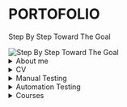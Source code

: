# PORTOFOLIO
Step By Step Toward The Goal



<picture>
 <img alt="Step By Step Toward The Goal"  src="https://i.postimg.cc/dVdnF4s2/Screenshot-1.png">
</picture>


<details>
<summary>About me</summary>
 
 
 
 
<picture>
<img alt="Step By Step Toward The Goal"  src="https://i.postimg.cc/PrrBtXz4/Screenshot-4.png">
</picture>

 

I am a positive-thinking person who possesses two sides of power. On one hand, I am organised, structured and attentive to detail due to my background as electronic enginner and manual tester. And on the other, due to my personality, I love to communicate with people and solve problems.I believe that so far I have formed a knowledge base, a way of thinking, which will help me to progress in my career in the future.
I am a punctual person with good communication skills, as a result I integrate extremely easily in a group. I like to learn different new things, to apply them and I can say that I am one of the people oriented towards evolution, progress, everything acquired through the accumulation of knowledge and skills.
I like to respond to the challenge of new situations and I am convinced that I will be able to successfully meet the requirements of the job, because I am a dynamic, creative person, with a strategic and  communicative thinking.
If you consider that I am a candidate who meets the requirements for the position offered, I expect you to contact me by e-mail or telephone number to determine the details of our future collaboration.
</details>




<details>
<summary>CV</summary>
</details>



<details>
<summary>Manual Testing</summary>
 
 # CONTENT
 
 [CHECK IT OUT](https://github.com/PopaGeorgianVictor/PORTOFOLIO#check-it-out)
    
 [Test Planning](https://github.com/PopaGeorgianVictor/PORTOFOLIO#test-planning)
   * [Analize the product](https://github.com/PopaGeorgianVictor/PORTOFOLIO#analize-the-product)
   * [Develop Test Strategy](https://github.com/PopaGeorgianVictor/PORTOFOLIO#develop-test-strategy)
        - [Evaluate Situation](https://github.com/PopaGeorgianVictor/PORTOFOLIO#1-evaluate-situation)
        - [Identify Testing Type](https://github.com/PopaGeorgianVictor/PORTOFOLIO#2--identify-testing-type)
        - [Document Risk & Issues](https://github.com/PopaGeorgianVictor/PORTOFOLIO#3-document-risk--issues)
        - [Create Test Logistics](https://github.com/PopaGeorgianVictor/PORTOFOLIO#4-create-test-logistics)
   * [Define Test Objective](https://github.com/PopaGeorgianVictor/PORTOFOLIO#define-test-objective) 
   * [Define Test Criteria](https://github.com/PopaGeorgianVictor/PORTOFOLIO#define-test-criteria)
        - [Entry Criteria - definition on done](https://github.com/PopaGeorgianVictor/PORTOFOLIO#entry-criteria---definition-on-done)
        - [Exit Criteria - definition on ready](https://github.com/PopaGeorgianVictor/PORTOFOLIO#exit-criteria---definition-on-ready)
 
 [Test Analysis & Design](https://github.com/PopaGeorgianVictor/PORTOFOLIO#test-analysis--design)  
 
 [Test Implementations](https://github.com/PopaGeorgianVictor/PORTOFOLIO#test-implementations) 
 
 [Test Executation](https://github.com/PopaGeorgianVictor/PORTOFOLIO#test-executation) 
 
 [Bug Life Cycle](https://github.com/PopaGeorgianVictor/PORTOFOLIO#bug-life-cycle) 
 
 
 # CHECK IT OUT
 
[CHECK IT OUT](https://docs.google.com/spreadsheets/d/1HIpymEp777sx4xhyFXULMb06Nswx47x6xFSXpTJRZws/edit#gid=960777853)

  * ### can create test planning 
  * ### can create bug report
  * ### can perform manual functional and usability testing of web applications
  * ### can create test cases and execute them in a test management tool
  * ### can create bug reports for the defects found and link them with the appropriate requirement
  * ### can analyze efficiently functional documentation and point out the right questions to ensure that defects are found early
  * ### can apply test design techniques such as boundary value analisys, equivalence paritioning to derive test cases
  * ### gained hands-on experience by web testing applications 
  * ### familiar with Agile Methodology
 
 
 ## Test Planning
 
 
 <picture>
 <img alt="Step By Step Toward The Goal"  src="https://i.postimg.cc/qR27LLFQ/Screenshot-2.png">
</picture>
 
 
 ### Analize the product
       
 * Who will use the website ?
 * What is it used for ?
 * How will it work ?
 * What are software/ hardware the product uses ?
 
  <picture>
 <img alt="Step By Step Toward The Goal"  src="https://i.postimg.cc/Bvz0KKQp/Screenshot-3.png">
</picture>
 
 
 ###  Develop Test Strategy
 
 <picture>
 <img alt="Step By Step Toward The Goal"  src="https://i.postimg.cc/L63gBCpX/Screenshot-1.png">
</picture>
 
 
 #### 1. Evaluate Situation
  
 * the components of the system to be tested are defined as “in scope“ -  Functional Testing, Api Testing
 * the components of the system that will not be tested also need to be clearly defined as being “out of scope.” -  Database Testing, hardware & any other external interfaces
 
 #### 2.  Identify Testing Type
 
  <picture>
 <img alt="Step By Step Toward The Goal"  src="https://i.postimg.cc/NFq08YnV/Screenshot-2.png">
</picture>
 
 
 #### 3. Document Risk & Issues
 
 |Risk   | 	Mitigation  |
|-----:|---------------|
| Team member lack the required skills for website testing     |      Plan training course to skill up your members          |
|     The project schedule is too tight; it’s hard to complete this project on time |     Set test priority for each of the test activity        |
|    A lack of cooperation negatively affects your employees’ productivity   |      Encourage each team member in his task, and inspire them to greater efforts.       |
 |     Wrong budget estimate and cost overruns |          Establish the scope before beginning work, pay a lot of attention to project planning and constantly track and measure the progress    |

 #### 4. Create Test Logistics

 ##### 4.1 Who will test ?   
 
 * ability to understand customers point of view
 * strong desire for quality
 * attention to detail
 * good cooperation
 
 ##### 4.2 When will the test occur ?
 
 <picture>
 <img alt="Step By Step Toward The Goal"  src="https://i.postimg.cc/P5kW4p9X/Screenshot-3.png">
 </picture>
 
 
  ###  Define Test Objective
  
  * checking that whether website  functionality is working as expected without any error or bugs in real business environment
  * check that the external interface of the website such as UI is working as expected and & meet the customer need
  * verify the usability of the website
 
 ### Define Test Criteria
 
 ####  Entry Criteria - definition on done
 ####  Exit Criteria - definition on ready
 
  <picture>
 <img alt="Step By Step Toward The Goal"  src="https://i.postimg.cc/WzXTQDjJ/Screenshot-1.png">
 </picture>
 
 ## Test Analysis & Design
  
   * reviewing the test basis (such as requirements, software integrity level1(risk level), risk analysis reports, architecture, design, interface specifications)
   * evaluating testability of the test basis and test objects
   * identifying and prioritizing test conditions based on analysis of test items, the specification, behavior and structure of the software
   * designing and prioritizing high level test cases
   * identifying necessary test data to support the test conditions and test cases
   * designing the test environment setup and identifying any required infrastructure and tools
   * creating bi-directional traceability between test basis and test cases
 
  <picture>
 <img alt="Step By Step Toward The Goal"  src="https://i.postimg.cc/rpfGwTcX/Screenshot-2.png">
 </picture>
 
 ## Test Implementations
 
 * ensuring that the test environment is in place
 * ensuring every test case is well documented and reviewed
 * putting test environment in a state of readiness
 * checking against explicit and implicit entry criteria for the specified test level
 * describing test environment as well as test data in great detail
 * performing code acceptance check by running it on test environment
 
 
  ## Test Executation
 
  * PASS: test procedure is executed and the expected result is satisfied
  * FAIL: test procedure is executed and the expected result is not satisfied
  * INCONCLUSIVE: test procedure is executed and requires further analysis to have a clear result
  * BLOCK: test procedure cannot be executed due to the fact that at least one of the test case preconditions are not met
  * DEFERED: test procedure is not executed yet and deferred for a future test cycle/release for execution
  * IN PROGRESS: test procedure is currently being executed
  
 <picture>
 <img alt="Step By Step Toward The Goal"  src="https://i.postimg.cc/1XK5ntkR/Screenshot-1.png">
 </picture>
 
 
  ## Bug Life Cycle
 
 
 <picture>
 <img alt="Step By Step Toward The Goal"  src="https://i.postimg.cc/Wbqz2N3Z/Screenshot-2.png">
 </picture>
</details>

<details>
<summary>Automation Testing</summary>

 # CONTENT
 
 [CHECK IT OUT](https://github.com/PopaGeorgianVictor/HOMEWORK)
 
 [TEST SITE](https://popageorgianvictor.github.io/MyTestSite/)
 
 [PYTHON](https://github.com/PopaGeorgianVictor/PORTOFOLIO#python)
 
 [SELENIUM](https://github.com/PopaGeorgianVictor/PORTOFOLIO#selenium)
 
 [SELENIUM FRAMEWORK](https://github.com/PopaGeorgianVictor/SELENIUM-FRAMEWORK)
 

 
 ### PYTHON

 
 [Variables. Data Types](https://github.com/PopaGeorgianVictor/PORTOFOLIO#variables-data-types)
   * [Basic rules for naming variables](https://github.com/PopaGeorgianVictor/PORTOFOLIO#basic-rules-for-naming-variables)
   * [Type() Function](https://github.com/PopaGeorgianVictor/PORTOFOLIO#type-function)
   * [String Format and Input Function](https://github.com/PopaGeorgianVictor/PORTOFOLIO#string-format-and-input-function)
 
  [Operators](https://github.com/PopaGeorgianVictor/PORTOFOLIO#operators)
   * [Arithmetic operators](https://github.com/PopaGeorgianVictor/PORTOFOLIO#arithmetic-operators)
   * [Assignment operators](https://github.com/PopaGeorgianVictor/PORTOFOLIO#assignment-operators)
   * [Comparison operators](https://github.com/PopaGeorgianVictor/PORTOFOLIO#comparison-operators)
   * [Logical operators](https://github.com/PopaGeorgianVictor/PORTOFOLIO#logical-operators)
   * [Identity operators](https://github.com/PopaGeorgianVictor/PORTOFOLIO#identity-operators)
   * [Membership operators](https://github.com/PopaGeorgianVictor/PORTOFOLIO#membership-operators)
   * [Bitwise operators](https://github.com/PopaGeorgianVictor/PORTOFOLIO#bitwise-operators)
 
 [Conditionals](https://github.com/PopaGeorgianVictor/PORTOFOLIO#conditionals)
   * [Indentation](https://github.com/PopaGeorgianVictor/PORTOFOLIO#indentation)
   * [IF statement](https://github.com/PopaGeorgianVictor/PORTOFOLIO#we-can-only-use-if-statement-)
   * [IF and ELSE statements](https://github.com/PopaGeorgianVictor/PORTOFOLIO#we-can-use-if-and-else-statements-together-)
   * [IF ELIF and ELSE statements](https://github.com/PopaGeorgianVictor/PORTOFOLIO#we-can-use-one-or-more-elif-with-if-and-else-statements-)
   * [For Loop With If Statement](https://github.com/PopaGeorgianVictor/PORTOFOLIO#for-loop-with-if-statement)
   * [And / Or Operators with If Else](https://github.com/PopaGeorgianVictor/PORTOFOLIO#using-and--or-operators-with-python-if-else)
   * [Nested If Statements](https://github.com/PopaGeorgianVictor/PORTOFOLIO#nested-if-statements)
   * [Loops](https://github.com/PopaGeorgianVictor/PORTOFOLIO#loops)
 
 [Lists](https://github.com/PopaGeorgianVictor/PORTOFOLIO#lists)
   * [Basics](https://github.com/PopaGeorgianVictor/PORTOFOLIO#basics)
   * [Methods](https://github.com/PopaGeorgianVictor/PORTOFOLIO#methods)
   * [Creation](https://github.com/PopaGeorgianVictor/PORTOFOLIO#creation)
   * [Type Function](https://github.com/PopaGeorgianVictor/PORTOFOLIO#type-function-1)
   * [The list() Constructor](https://github.com/PopaGeorgianVictor/PORTOFOLIO#the-list-constructor)
   * [Length](https://github.com/PopaGeorgianVictor/PORTOFOLIO#length)
   * [Access List Items](https://github.com/PopaGeorgianVictor/PORTOFOLIO#access-list-items)
   * [Check if Item Exists](https://github.com/PopaGeorgianVictor/PORTOFOLIO#check-if-item-exists)
   * [Change Item Value](https://github.com/PopaGeorgianVictor/PORTOFOLIO#change-item-value)
   * [Change a Range of Item Values](https://github.com/PopaGeorgianVictor/PORTOFOLIO#change-a-range-of-item-values)
   * [Insert Items](https://github.com/PopaGeorgianVictor/PORTOFOLIO#insert-items)
   * [Add Item](https://github.com/PopaGeorgianVictor/PORTOFOLIO#add-item)
   * [Remove Item](https://github.com/PopaGeorgianVictor/PORTOFOLIO#remove-item)
   * [Remove Specified Index](https://github.com/PopaGeorgianVictor/PORTOFOLIO#remove-specified-index)
   * [Delete](https://github.com/PopaGeorgianVictor/PORTOFOLIO#delete)
   * [Clear](https://github.com/PopaGeorgianVictor/PORTOFOLIO#clear)
   * [Loop Through a List](https://github.com/PopaGeorgianVictor/PORTOFOLIO#loop-through-a-list)
   * [Loop Through the Index Numbers](https://github.com/PopaGeorgianVictor/PORTOFOLIO#loop-through-the-index-numbers)
   * [Using a While Loop](https://github.com/PopaGeorgianVictor/PORTOFOLIO#using-a-while-loop)
   * [Looping Using List Comprehension](https://github.com/PopaGeorgianVictor/PORTOFOLIO#looping-using-list-comprehension)
   * [List Comprehension](https://github.com/PopaGeorgianVictor/PORTOFOLIO#list-comprehension)
   * [Sorting](https://github.com/PopaGeorgianVictor/PORTOFOLIO#sorting)
   * [Copy](https://github.com/PopaGeorgianVictor/PORTOFOLIO#copy)
   * [Join](https://github.com/PopaGeorgianVictor/PORTOFOLIO#join)
 
 [Tuples](https://github.com/PopaGeorgianVictor/PORTOFOLIO#tuples)
   * [Basics](https://github.com/PopaGeorgianVictor/PORTOFOLIO#basics-1)
   * [Creation](https://github.com/PopaGeorgianVictor/PORTOFOLIO#creation-1)
   * [Length](https://github.com/PopaGeorgianVictor/PORTOFOLIO#length-1)
   * [Access Tuple Items](https://github.com/PopaGeorgianVictor/PORTOFOLIO#access-tuple-items)
   * [Update](https://github.com/PopaGeorgianVictor/PORTOFOLIO#update)
   * [Remove](https://github.com/PopaGeorgianVictor/PORTOFOLIO#remove)
   * [Unpack](https://github.com/PopaGeorgianVictor/PORTOFOLIO#unpack)
   * [Loop](https://github.com/PopaGeorgianVictor/PORTOFOLIO#loop)
   * [Join](https://github.com/PopaGeorgianVictor/PORTOFOLIO#join-1)
   * [Methods](https://github.com/PopaGeorgianVictor/PORTOFOLIO#methods-1)
 
 
 [Sets](https://github.com/PopaGeorgianVictor/PORTOFOLIO#sets)
   * [Basics](https://github.com/PopaGeorgianVictor/PORTOFOLIO#basics-2)
   * [Creation](https://github.com/PopaGeorgianVictor/PORTOFOLIO#creation-2)
   * [Length](https://github.com/PopaGeorgianVictor/PORTOFOLIO#length-2)
   * [Access Set Items](https://github.com/PopaGeorgianVictor/PORTOFOLIO#access-set-items)
   * [Add Items](https://github.com/PopaGeorgianVictor/PORTOFOLIO#add-items)
   * [Remove](https://github.com/PopaGeorgianVictor/PORTOFOLIO#remove-1)
   * [Loop](https://github.com/PopaGeorgianVictor/PORTOFOLIO#loop-1)
   * [Join](https://github.com/PopaGeorgianVictor/PORTOFOLIO#join-2)
   * [Methods](https://github.com/PopaGeorgianVictor/PORTOFOLIO#methods-2)
 
 
  [Dictionaries](https://github.com/PopaGeorgianVictor/PORTOFOLIO#dictionaries)
   * [Basics](https://github.com/PopaGeorgianVictor/PORTOFOLIO#basics-3)
   * [Creation](https://github.com/PopaGeorgianVictor/PORTOFOLIO#creation-3)
   * [Length](https://github.com/PopaGeorgianVictor/PORTOFOLIO#length-3)
   * [Access Items](https://github.com/PopaGeorgianVictor/PORTOFOLIO#accessing-items)
   * [Change](https://github.com/PopaGeorgianVictor/PORTOFOLIO#change)
   * [Add](https://github.com/PopaGeorgianVictor/PORTOFOLIO#add)
   * [Remove](https://github.com/PopaGeorgianVictor/PORTOFOLIO#remove-2)
   * [Loop](https://github.com/PopaGeorgianVictor/PORTOFOLIO#loop-2)
   * [Copy](https://github.com/PopaGeorgianVictor/PORTOFOLIO#copy-1)
   * [Nested](https://github.com/PopaGeorgianVictor/PORTOFOLIO#nested)
   * [Methods](https://github.com/PopaGeorgianVictor/PORTOFOLIO#methods-3)
 
  [Functions](https://github.com/PopaGeorgianVictor/PORTOFOLIO#functions)
   * [Basics](https://github.com/PopaGeorgianVictor/PORTOFOLIO#basics-4)
   * [Creating](https://github.com/PopaGeorgianVictor/PORTOFOLIO#creating)
   * [Calling](https://github.com/PopaGeorgianVictor/PORTOFOLIO#calling)
   * [Arguments/Parameters](https://github.com/PopaGeorgianVictor/PORTOFOLIO#argumentsparameters)
   * [Return](https://github.com/PopaGeorgianVictor/PORTOFOLIO#return)
   * [The pass Statement](https://github.com/PopaGeorgianVictor/PORTOFOLIO#the-pass-statement)
   
   
  
  [Classes/Objects](https://github.com/PopaGeorgianVictor/PORTOFOLIO#classesobjects)
   * [Basics](https://github.com/PopaGeorgianVictor/PORTOFOLIO#basics-5)
   * [Create a Class](https://github.com/PopaGeorgianVictor/PORTOFOLIO#create-a-class)
   * [Create Object](https://github.com/PopaGeorgianVictor/PORTOFOLIO#create-object)
   * [The init() Function](https://github.com/PopaGeorgianVictor/PORTOFOLIO#the-init-function)
   * [The str() Function](https://github.com/PopaGeorgianVictor/PORTOFOLIO#the-str-function)
   * [Object Methods](https://github.com/PopaGeorgianVictor/PORTOFOLIO#the-pass-statement)
   * [The self Parameter](https://github.com/PopaGeorgianVictor/PORTOFOLIO#the-self-parameter)
   * [Modify Object Properties](https://github.com/PopaGeorgianVictor/PORTOFOLIO#modify-object-properties)
 
  [The Four Pillars](https://github.com/PopaGeorgianVictor/PORTOFOLIO#the-four-pillars)
   * [Inheritance](https://github.com/PopaGeorgianVictor/PORTOFOLIO#inheritance)
   * [Polymorphism](https://github.com/PopaGeorgianVictor/PORTOFOLIO#polymorphism)
   * [Encapsulation](https://github.com/PopaGeorgianVictor/PORTOFOLIO#encapsulation)
   * [Abstraction](https://github.com/PopaGeorgianVictor/PORTOFOLIO#abstraction)
   
  ### SELENIUM
 
  [Navigating](https://github.com/PopaGeorgianVictor/PORTOFOLIO#navigating)
 
  [Locating Elements](https://github.com/PopaGeorgianVictor/PORTOFOLIO#locating-elements)
   * [ID](https://github.com/PopaGeorgianVictor/PORTOFOLIO#id)
   * [Name](https://github.com/PopaGeorgianVictor/PORTOFOLIO#name)
   * [LinkText & ParialLinkText](https://github.com/PopaGeorgianVictor/PORTOFOLIO#linktext--pariallinktext)
   * [Tag Name](https://github.com/PopaGeorgianVictor/PORTOFOLIO#tag-name)
   * [Class Name](https://github.com/PopaGeorgianVictor/PORTOFOLIO#class-name)
   * [CSS Selectors](https://github.com/PopaGeorgianVictor/PORTOFOLIO#css-selectors)
   * [XPath](https://github.com/PopaGeorgianVictor/PORTOFOLIO#xpath)
 
   [Interacting with Webpage](https://github.com/PopaGeorgianVictor/PORTOFOLIO#interacting-with-webpage)
   * [Performing click event](https://github.com/PopaGeorgianVictor/PORTOFOLIO#performing-click-event-)
   * [Sending inputs](https://github.com/PopaGeorgianVictor/PORTOFOLIO#sending-inputs-)
   * [Clearing inputs](https://github.com/PopaGeorgianVictor/PORTOFOLIO#clearing-inputs-)
   * [Navigating backward/forward in browser history](https://github.com/PopaGeorgianVictor/PORTOFOLIO#navigating-backwardforward-in-browser-history-)
   * [Refresh/reload a web page](https://github.com/PopaGeorgianVictor/PORTOFOLIO#refreshreload-a-web-page-)
   * [Closing browser](https://github.com/PopaGeorgianVictor/PORTOFOLIO#closing-browser-)
   * [Maximize web window](https://github.com/PopaGeorgianVictor/PORTOFOLIO#maximize-web-window-)
 
 
  
 # CHECK IT OUT
 
[CHECK IT OUT](https://github.com/PopaGeorgianVictor/HOMEWORK)
 
 * ### knowledge about Python Programming
 * ### able to write simple functions and algorithms
 * ### able to comprehend easy codes
 * ### knowledge about OOP
 * ### knowledge about Selenium WebDriver
 * ### knowledge about API Testing
 * ### knowledge about BDD
 * ### develop framework for automated testing
 * ### working with PyCharm IDE
 
 # PYTHON
 
   <picture>
 <img alt="Step By Step Toward The Goal"  src="https://i.postimg.cc/s2z3dhx6/Screenshot-1.png">
 </picture>
 
 
 # Variables. Data Types 
 
 <picture>
 <img alt="Step By Step Toward The Goal"  src="https://i.postimg.cc/yNydXyPt/Screenshot-7.png">
 </picture>
 
 * python variables are the containers that we store data values in them
 * when we assing this value, the variable is automatically created
 * we can assign a number, a string, a list, a tuple, a set, a dictionary  to python variables
 * we can change the value of a variable multiple times in our code
 * while we assign a value to the variables, if it is the same value, we can do this in one line
 * variables can be overwritten
 * data types are properties of variables, functions or methods that instruct the system about the stored value (for variables) or the returned result (for functions and    methods)
 
 
 <picture>
 <img alt="Step By Step Toward The Goal"  src="https://i.postimg.cc/cLdPZyfW/Screenshot-1.png">
 </picture>
 
 
 <picture>
 <img alt="Step By Step Toward The Goal"  src="https://i.postimg.cc/cLfPG1vX/Screenshot-1.png">
 </picture>
 
 
 <picture>
 <img alt="Step By Step Toward The Goal"  src="https://i.postimg.cc/Rh3c5FZF/Screenshot-3.png">
 </picture>
 
 
 <picture>
 <img alt="Step By Step Toward The Goal"  src="https://i.postimg.cc/zXwX0NJY/Screenshot-1.png">
 </picture>
 
## Basic rules for naming variables:

* it must start with a lowercase letter
* it must not have spaces - if the variable name consists of several words, then the variable name can follow the camelCase or snake_case format
* it must not start with numbers
* it must not start with special characters
 
  
 <picture>
 <img alt="Step By Step Toward The Goal"  src="https://i.postimg.cc/pXMD1KFh/Screenshot-2.png">
 </picture>

 
 ## Type() Function
 
  <picture>
 <img alt="Step By Step Toward The Goal"  src="https://i.postimg.cc/fRN7rm1q/Screenshot-1.png">
 </picture>
 
 
 ## String Format and Input Function
 
   <picture>
 <img alt="Step By Step Toward The Goal"  src="https://i.postimg.cc/1tZRw0XP/Screenshot-1.png">
 </picture>


# Operators
 
 ## There are different python operators. We can divide them into seven categories like below:
 
  
 * ### Arithmetic operators
 * ### Assignment operators
 * ### Comparison operators
 * ### Logical operators
 * ### Identity operators
 * ### Membership operators
 * ### Bitwise operators
 
 ##  Arithmetic operators
 <picture>
 <img alt="Step By Step Toward The Goal"  src="https://i.postimg.cc/4NHJ40yS/Screenshot-1.png">
 </picture>
 
 ## Assignment operators
 
 <picture>
 <img alt="Step By Step Toward The Goal"  src="https://i.postimg.cc/pX81VNbr/Screenshot-1.png">
 </picture>
 
 ## Comparison operators
 
 <picture>
 <img alt="Step By Step Toward The Goal"  src="https://i.postimg.cc/Jtw63xJR/Screenshot-1.png">
 </picture>
 
 ## Logical operators
 
 ### To combine conditional statements, we use python logical operators. There are three logical operators in python. These are:
 
 * and operator returns True, if both statements are true
 * or operator returns True, if one of the statements is true
 * not operator reverse the result, returns False if the result is true
 
 <picture>
 <img alt="Step By Step Toward The Goal"  src="https://i.postimg.cc/437mh1J8/317014639-5554931907888785-2170159366802940526-n.jpg">
 </picture>
 
   
 <picture>
 <img alt="Step By Step Toward The Goal"  src="https://i.postimg.cc/Dzn77dSJ/Screenshot-1.png">
 </picture>
 
 
 ## Identity operators
 
 ### Python Identity Operators are the operators that are used to compare the objects. This is not only a comparison about their value, but also their location in the memory. These operators check that if they are the same object or not. Below, you can find these Python Identity Operators
 
 * is operator checks that if both objects are the same object. If yes, it returns True
 * is not operator checks that if both objects are different objects. If yes, it returns True
 
 <picture>
 <img alt="Step By Step Toward The Goal"  src="https://i.postimg.cc/C1HNW8R4/Screenshot-1.png">
 </picture>
 
 
 ## Membership operators
 
 ### Python Membership Operators are used to check the members of a sequence. To do this, it uses two operators:
 
 * in operator returns True, if it finds the value as a member in the sequence
 * not in operator return True, if it do not find the value as a members in the sequence
 
  <picture>
 <img alt="Step By Step Toward The Goal"  src="https://i.postimg.cc/htgRQkmy/Screenshot-1.png">
 </picture>
 
 
 ## Bitwise operators
 
 ### Lastly, we will talk about Bitwise operators of python. These operators are used to compare binary numbers in python programming
 
 * & AND   - Sets each bit to 1 if both bits are 1
 * | OR    - Sets each bit to 1 if one of two bits is 1
 * ^ XOR   -  Sets each bit to 1 if only one of two bits is 1 
 * ~ NOT   -  Inverts all the bits
 * '<<' Zero fill left shift  - Shift left by pushing zeros in from the right and let the leftmost bits fall off
 * '>>' Signed right shift  - Shift right by pushing copies of the leftmost bit in from the left, and let the rightmost bits fall off
 
 
 # Conditionals
 
 * in Python one of the most used statements is Python If Else or Python Else If statements
 * with these statements we check special conditions and according to this condition, we do something
 * the usage of this statements can be differently like below
 
 ## Indentation
 
 ### Python relies on indentation (whitespace at the beginning of a line) to define scope in the code. Other programming languages often use curly-brackets for this purpose
 
 <picture>
 <img alt="Step By Step Toward The Goal"  src="https://i.postimg.cc/rpvMPYG0/Screenshot-1.png">
 </picture>
 
 ## We can only use if statement :
 
 <picture>
 <img alt="Step By Step Toward The Goal"  src="https://i.postimg.cc/GtLbY9Hp/Screenshot-2.png">
 </picture>
 
 <picture>
 <img alt="Step By Step Toward The Goal"  src="https://i.postimg.cc/N0pRh2m6/Screenshot-2.png">
 </picture>
 
 ### We can use if and else statements together :
 
 <picture>
 <img alt="Step By Step Toward The Goal"  src="https://i.postimg.cc/BnDRS4n7/Screenshot-1.png">
 </picture>
 
  <picture>
 <img alt="Step By Step Toward The Goal"  src="https://i.postimg.cc/J4Z7HwTv/Screenshot-1.png">
 </picture>

 
  <picture>
 <img alt="Step By Step Toward The Goal"  src="https://i.postimg.cc/zGdf8C2G/Screenshot-2.png">
 </picture>
 
  <picture>
 <img alt="Step By Step Toward The Goal"  src="https://i.postimg.cc/SxnBYcNs/Screenshot-1.png">
 </picture>
 
 
 ## We can use one or more elif with if and else statements :
 
 <picture>
 <img alt="Step By Step Toward The Goal"  src="https://i.postimg.cc/029Zb4qn/Screenshot-1.png">
 </picture>
 
 <picture>
 <img alt="Step By Step Toward The Goal"  src="https://i.postimg.cc/d0WpQKfz/Screenshot-3.png">
 </picture>
 
 <picture>
 <img alt="Step By Step Toward The Goal"  src="https://i.postimg.cc/NFvt6cx5/Screenshot-1.png">
 </picture>
 
  <picture>
 <img alt="Step By Step Toward The Goal"  src="https://i.postimg.cc/zvYLV4bk/Screenshot-1.png">
 </picture>
 
 <picture>
 <img alt="Step By Step Toward The Goal"  src="https://i.postimg.cc/T1QRfsr1/Screenshot-2.png">
 </picture>
 
 ## For Loop With If Statement 
 
 <picture>
 <img alt="Step By Step Toward The Goal"  src="https://i.postimg.cc/Gm09hWDg/Screenshot-4.png">
 </picture>
 
 
  <picture>
 <img alt="Step By Step Toward The Goal"  src="https://i.postimg.cc/9FQsw0dr/Screenshot-1.png">
 </picture>
 
   <picture>
 <img alt="Step By Step Toward The Goal"  src="https://i.postimg.cc/c4ZtRKTM/Screenshot-2.png">
 </picture>
 
 ## Using And / Or Operators with Python If Else 
 
 * sometimes we need to check one more condition in the if statements(there are two operators that we us efor this purposes, one of them is “and”, the other one is “or”)
 * with “and” operator, we check the given conditions and if both the conditions are provided, then the body of the if statement runs
 * with “or” operator, we check the given conditions and if one of them is provided, then the body of the if statament runs
 
 <picture>
 <img alt="Step By Step Toward The Goal"  src="https://i.postimg.cc/vHg9HRPC/Screenshot-3.png">
 </picture>


  <picture>
 <img alt="Step By Step Toward The Goal"  src="https://i.postimg.cc/ZRh2J9Gn/Screenshot-1.png">
 </picture>
 
 
 
 ## Nested If Statements
 
 * nested If Statements are the if statemetns used in another if statements
 * we can use multiple if statements inside another if statements
 
 
  <picture>
 <img alt="Step By Step Toward The Goal"  src="https://i.postimg.cc/zBscxyj8/Screenshot-1.png">
 </picture>
 
   <picture>
 <img alt="Step By Step Toward The Goal"  src="https://i.postimg.cc/FRNf3pt4/Screenshot-2.png">
 </picture>
 
   <picture>
 <img alt="Step By Step Toward The Goal"  src="https://i.postimg.cc/YqKSW8Qy/Screenshot-3.png">
 </picture>
 
 ## Loops
 
 ### Python has two primitive loop commands:
     
 * while loops
 * for loops
 
### With the while loop we can execute a set of statements as long as a condition is true
 
   <picture>
 <img alt="Step By Step Toward The Goal"  src="https://i.postimg.cc/13XLprx8/Screenshot-2.png">
 </picture>
 
### Note: remember to increment i, or else the loop will continue forever
 
 
 ### With the break statement we can stop the loop even if the while condition is true

   <picture>
 <img alt="Step By Step Toward The Goal"  src="https://i.postimg.cc/wBcZzfLb/Screenshot-3.png">
 </picture>
 
 ### With the continue statement we can stop the current iteration, and continue with the next
 
   <picture>
 <img alt="Step By Step Toward The Goal"  src="https://i.postimg.cc/8PvV3bKx/Screenshot-4.png">
 </picture>
 
 
 ### With the else statement we can run a block of code once when the condition no longer is true
 
   <picture>
 <img alt="Step By Step Toward The Goal"  src="https://i.postimg.cc/wT1hd1LC/Screenshot-5.png">
 </picture>
 
 # Lists
 
 
 ## Basics
 
 * list is created with a Square Brackets []
 * the items belong to this list is added into these square brackets with commas (,)
 * list items are ordered(items have a defined order, and that order will not change) 
 * list items are changeable(we can change, add, and remove items in a list after it has been created)
 * allow duplicate values(since lists are indexed, lists can have items with the same value)
 * list items are indexed, the first item has index [0], the second item has index [1] etc.
 
 ## Methods
 
  <picture>
 <img alt="Step By Step Toward The Goal"  src="https://i.postimg.cc/MZy3Y6xV/Screenshot-3.png">
 </picture>
 
 ## Creation
 
 <picture>
 <img alt="Step By Step Toward The Goal"  src="https://i.postimg.cc/g2Hzq93B/Screenshot-7.png">
 </picture>
 
  <picture>
 <img alt="Step By Step Toward The Goal"  src="https://i.postimg.cc/4xWS6wFT/Screenshot-8.png">
 </picture>
 
 ## Type Function
 
  <picture>
 <img alt="Step By Step Toward The Goal"  src="https://i.postimg.cc/HWrGzrqy/Screenshot-1.png">
 </picture>
 
 ## The list() Constructor
 
   <picture>
 <img alt="Step By Step Toward The Goal"  src="https://i.postimg.cc/dtqJBs9P/Screenshot-2.png">
 </picture>
 
 
 ## Length 
 
 <picture>
 <img alt="Step By Step Toward The Goal"  src="https://i.postimg.cc/bYSbBMjp/Screenshot-1.png">
 </picture>
 
 ## Access List Items
 
  <picture>
 <img alt="Step By Step Toward The Goal"  src="https://i.postimg.cc/132XWBMg/Screenshot-3.png">
 </picture>
 
   <picture>
 <img alt="Step By Step Toward The Goal"  src="https://i.postimg.cc/DfrCnYXT/Screenshot-4.png">
 </picture>
 
  <picture>
 <img alt="Step By Step Toward The Goal"  src="https://i.postimg.cc/xCMS0yK4/Screenshot-1.png">
 </picture>
 
   <picture>
 <img alt="Step By Step Toward The Goal"  src="https://i.postimg.cc/rm1FhLYs/Screenshot-2.png">
 </picture>
 
 
   <picture>
 <img alt="Step By Step Toward The Goal"  src="https://i.postimg.cc/LXDh9pk7/Screenshot-3.png">
 </picture>
 
 
   <picture>
 <img alt="Step By Step Toward The Goal"  src="https://i.postimg.cc/LXDh9pk7/Screenshot-3.png">
 </picture>
 
 ## Check if Item Exists
 
   <picture>
 <img alt="Step By Step Toward The Goal"  src="https://i.postimg.cc/d0v4p25B/Screenshot-1.png">
 </picture>
 
 ## Change Item Value
 
   <picture>
 <img alt="Step By Step Toward The Goal"  src="https://i.postimg.cc/7YSxN4d2/Screenshot-2.png">
 </picture>
 
 ## Change a Range of Item Values
 
  <picture>
 <img alt="Step By Step Toward The Goal"  src="https://i.postimg.cc/7YSxN4d2/Screenshot-2.png">
 </picture>
 
  <picture>
 <img alt="Step By Step Toward The Goal"  src="https://i.postimg.cc/GhnBRX1v/Screenshot-1.png">
 </picture>
 
  <picture>
 <img alt="Step By Step Toward The Goal"  src="https://i.postimg.cc/QMf5x1qh/Screenshot-2.png">
 </picture>
 
 ## Insert Items
 
  <picture>
 <img alt="Step By Step Toward The Goal"  src="https://i.postimg.cc/fTxNdhgg/Screenshot-3.png">
 </picture>
 
 
 
  ## Add Item
 
  <picture>
 <img alt="Step By Step Toward The Goal"  src="https://i.postimg.cc/Qx4FNJD0/Screenshot-1.png">
 </picture>
 
 ## Remove Item
 
  <picture>
 <img alt="Step By Step Toward The Goal"  src="https://i.postimg.cc/J4fWQs5R/Screenshot-2.png">
 </picture>
 
 ## Remove Specified Index
 
  <picture>
 <img alt="Step By Step Toward The Goal"  src="https://i.postimg.cc/nLdjtm47/Screenshot-4.png">
 </picture>
 
 ## Delete 
 
  <picture>
 <img alt="Step By Step Toward The Goal"  src="https://i.postimg.cc/26cKv046/Screenshot-5.png">
 </picture>
 
 ## Clear 
 
  <picture>
 <img alt="Step By Step Toward The Goal"  src="https://i.postimg.cc/j5bmRGcp/Screenshot-1.png">
 </picture>
 
 ## Loop Through a List
 
  <picture>
 <img alt="Step By Step Toward The Goal"  src="https://i.postimg.cc/3x2Z3Wqw/Screenshot-2.png">
 </picture>
 
 ## Loop Through the Index Numbers
 
  <picture>
 <img alt="Step By Step Toward The Goal"  src="https://i.postimg.cc/tCx3zYpz/Screenshot-3.png">
 </picture>
 
 ## Using a While Loop
 
  <picture>
 <img alt="Step By Step Toward The Goal"  src="https://i.postimg.cc/prGPh21h/Screenshot-4.png">
 </picture>
 
 ## Looping Using List Comprehension
 
  <picture>
 <img alt="Step By Step Toward The Goal"  src="https://i.postimg.cc/8zg0d8Qj/Screenshot-5.png">
 </picture>
 
 ## List Comprehension
 
 
  <picture>
 <img alt="Step By Step Toward The Goal"  src="https://i.postimg.cc/nLb9ckm8/Screenshot-6.png">
 </picture>

  <picture>
 <img alt="Step By Step Toward The Goal"  src="https://i.postimg.cc/NGDX7Syp/Screenshot-7.png">
 </picture>
 
  <picture>
 <img alt="Step By Step Toward The Goal"  src="https://i.postimg.cc/mrWhGyzP/Screenshot-1.png">
 </picture>
 
  <picture>
 <img alt="Step By Step Toward The Goal"  src="https://i.postimg.cc/SNpyRxQP/Screenshot-2.png">
 </picture>
 
  <picture>
 <img alt="Step By Step Toward The Goal"  src="https://i.postimg.cc/137hGmPs/Screenshot-3.png">
 </picture>
 
  <picture>
 <img alt="Step By Step Toward The Goal"  src="https://i.postimg.cc/tC9L8Z49/Screenshot-4.png">
 </picture>
 
  <picture>
 <img alt="Step By Step Toward The Goal"  src="https://i.postimg.cc/7PnR1HMd/Screenshot-5.png">
 </picture>
 
  <picture>
 <img alt="Step By Step Toward The Goal"  src="https://i.postimg.cc/SxM7rVbR/Screenshot-6.png">
 </picture>
 
 ## Sorting
 
   <picture>
 <img alt="Step By Step Toward The Goal"  src="https://i.postimg.cc/5ywNB8QQ/Screenshot-3.png">
 </picture>
 
   <picture>
 <img alt="Step By Step Toward The Goal"  src="https://i.postimg.cc/wB6J7TPk/Screenshot-4.png">
 </picture>
 
 
   <picture>
 <img alt="Step By Step Toward The Goal"  src="https://i.postimg.cc/PrWQxcJT/Screenshot-5.png">
 </picture>
 
 
   <picture>
 <img alt="Step By Step Toward The Goal"  src="https://i.postimg.cc/DzgNX0zf/Screenshot-6.png">
 </picture>
 
 ## Copy 
 
 ### We cannot copy a list simply by typing list2 = list1, because: list2 will only be a reference to list1, and changes made in list1 will automatically also be made in list2
 
   <picture>
 <img alt="Step By Step Toward The Goal"  src="https://i.postimg.cc/pryhGV4x/Screenshot-1.png">
 </picture>
 
  <picture>
 <img alt="Step By Step Toward The Goal"  src="https://i.postimg.cc/C5j16Z73/Screenshot-2.png">
 </picture>
 
 ## Join
 
### There are several ways to join, or concatenate, two or more lists in Python
 
   <picture>
 <img alt="Step By Step Toward The Goal"  src="https://i.postimg.cc/8Pck60g8/Screenshot-1.png">
 </picture>
 
   <picture>
 <img alt="Step By Step Toward The Goal"  src="https://i.postimg.cc/65tnxwZr/Screenshot-3.png">
 </picture>
 
   <picture>
 <img alt="Step By Step Toward The Goal"  src="https://i.postimg.cc/bJwWB4Tp/Screenshot-1.png">
 </picture>
 
   <picture>     
 <img alt="Step By Step Toward The Goal"  src="https://i.postimg.cc/F15PN6jf/Screenshot-2.png">
 </picture>

 
 
 
 # Tuples
 
 ## Basics
 
 * can be created with round brackets
 * are used to store multiple items in a single variable
 * items are ordered(means that the items have a defined order, and that order will not change)
 * are unchangeable(meaning that we cannot change, add or remove items after the tuple has been created)
 * items are indexed, the first item has index [0], the second item has index [1] etc.
 * allow duplicates values
 
##  Creation
 
   <picture>
 <img alt="Step By Step Toward The Goal"  src="https://i.postimg.cc/TPvcmdr4/Screenshot-7.png">
 </picture>
 
  <picture>
 <img alt="Step By Step Toward The Goal"  src="https://i.postimg.cc/CLzGZBfN/Screenshot-1.png">
 </picture>
 
   <picture>
 <img alt="Step By Step Toward The Goal"  src="https://i.postimg.cc/ZRWfJ7Z8/Screenshot-2.png">
 </picture>
 
   <picture>
 <img alt="Step By Step Toward The Goal"  src="https://i.postimg.cc/PqFJtdnN/Screenshot-4.png">
 </picture>
 
 ## Length
 
   <picture>
 <img alt="Step By Step Toward The Goal"  src="https://i.postimg.cc/6q1TQwvM/Screenshot-1.png">
 </picture>
 
 ## Access Tuple Items
 
 ### We can access tuple items by referring to the index number, inside square brackets
 
 <picture>
 <img alt="Step By Step Toward The Goal"  src="https://i.postimg.cc/Xv8sDDFV/Screenshot-2.png">
 </picture>
 
  <picture>
 <img alt="Step By Step Toward The Goal"  src="https://i.postimg.cc/63812f2t/Screenshot-3.png">
 </picture>
 
  <picture>
 <img alt="Step By Step Toward The Goal"  src="https://i.postimg.cc/rFsC8w42/Screenshot-4.png">
 </picture>
 
  <picture>
 <img alt="Step By Step Toward The Goal"  src="https://i.postimg.cc/kXN6Pr1P/Screenshot-5.png">
 </picture>
 
  <picture>
 <img alt="Step By Step Toward The Goal"  src="https://i.postimg.cc/TwQ74NzV/Screenshot-6.png">
 </picture>
 
  <picture>
 <img alt="Step By Step Toward The Goal"  src="https://i.postimg.cc/NFDY56Ps/Screenshot-1.png">
 </picture>
 
  <picture>
 <img alt="Step By Step Toward The Goal"  src="https://i.postimg.cc/QxFnBgzf/Screenshot-2.png">
 </picture>
 
 ## Update
 
 * once a tuple is created, you cannot change its values. Tuples are unchangeable, or immutable as it also is called
 * but there is a workaround. You can convert the tuple into a list, change the list, and convert the list back into a tuple
 
  <picture>
 <img alt="Step By Step Toward The Goal"  src="https://i.postimg.cc/4dkRNLwk/Screenshot-1.png">
 </picture>
 
 ### Since tuples are immutable, they do not have a build-in append() method, but there are other ways to add items to a tuple
   - convert into a list: Just like the workaround for changing a tuple, you can convert it into a list, add your item(s), and convert it back into a tuple
   - add tuple to a tuple. We are allowed to add tuples to tuples, so if you want to add one item, (or many), create a new tuple with the item(s), and add it to the existing tuple
 
   <picture>
 <img alt="Step By Step Toward The Goal"  src="https://i.postimg.cc/htvX9vn4/Screenshot-2.png">
 </picture>
 
   <picture>
 <img alt="Step By Step Toward The Goal"  src="https://i.postimg.cc/4dg4FND9/Screenshot-3.png">
 </picture>
 
 ### When creating a tuple with only one item, remember to include a comma after the item, otherwise it will not be identified as a tuple
 
 ## Remove
 
 ### Tuples are unchangeable, so you cannot remove items from it, but you can use the same workaround as we used for changing and adding tuple items
 
   <picture>
 <img alt="Step By Step Toward The Goal"  src="https://i.postimg.cc/nhFPT8Sh/Screenshot-4.png">
 </picture>
 
 ## Unpack
 
 * when we create a tuple, we normally assign values to it. This is called "packing" a tuple
 * but, in Python, we are also allowed to extract the values back into variables. This is called "unpacking"
 
   <picture>
 <img alt="Step By Step Toward The Goal"  src="https://i.postimg.cc/3wRpt9HG/Screenshot-5.png">
 </picture>
 
   <picture>
 <img alt="Step By Step Toward The Goal"  src="https://i.postimg.cc/8c5zSXtd/Screenshot-6.png">
 </picture>
 
   <picture>
 <img alt="Step By Step Toward The Goal"  src="https://i.postimg.cc/0QNsMMDP/Screenshot-7.png">
 </picture>
 
  
 ## Loop 
 
   <picture>
 <img alt="Step By Step Toward The Goal"  src="https://i.postimg.cc/1Xm8vh4s/Screenshot-1.png">
 </picture>
 
   <picture>
 <img alt="Step By Step Toward The Goal"  src="https://i.postimg.cc/q7G0jtK6/Screenshot-2.png">
 </picture>
 
   <picture>
 <img alt="Step By Step Toward The Goal"  src="https://i.postimg.cc/xT41rbqw/Screenshot-1.png">
 </picture>
 
 ## Join 
 
   <picture>
 <img alt="Step By Step Toward The Goal"  src="https://i.postimg.cc/LXCrqjdR/Screenshot-2.png">
 </picture>
 
   <picture>
 <img alt="Step By Step Toward The Goal"  src="https://i.postimg.cc/yxWW9hkT/Screenshot-3.png">
 </picture>
 
 ## Methods
 
   <picture>
 <img alt="Step By Step Toward The Goal"  src="https://i.postimg.cc/br6CVPYh/Screenshot-4.png">
 </picture>
 
 
 # Sets
 
 ## Basics
 
 * are written with curly brackets
 * are used to store multiple items in a single variable
 * are unordered(items in a set do not have a defined order, so we cannot be sure in which order the items will appear)
 * items can appear in a different order every time you use them, and cannot be referred to by index or key
 * are unchangeable(that we cannot change the items after the set has been created, but we can remove items and add new items)
 * duplicates not allowed(cannot have two items with the same value, duplicate values will be ignored)
 
 
 ## Creation
 
  <picture>
 <img alt="Step By Step Toward The Goal"  src="https://i.postimg.cc/76P0b2Dx/Screenshot-5.png">
 </picture>
 
 
   <picture>
 <img alt="Step By Step Toward The Goal"  src="https://i.postimg.cc/bYBXHZLr/Screenshot-1.png">
 </picture>
 
 
 ## Length
 
   <picture>
 <img alt="Step By Step Toward The Goal"  src="https://i.postimg.cc/wvY5dQ6M/Screenshot-2.png">
 </picture>
 
 
 ## Access Set Items
 
  <picture>
 <img alt="Step By Step Toward The Goal"  src="https://i.postimg.cc/NfGMLJbT/Screenshot-3.png">
 </picture>
 
 ## Add Items
 
 * once a set is created, we cannot change its items, but you can add new items
 
  <picture>
 <img alt="Step By Step Toward The Goal"  src="https://i.postimg.cc/h4dwTcZR/Screenshot-4.png">
 </picture>
 
   <picture>
 <img alt="Step By Step Toward The Goal"  src="https://i.postimg.cc/rpqcYzb4/Screenshot-5.png">
 </picture>
 
   <picture>
 <img alt="Step By Step Toward The Goal"  src="https://i.postimg.cc/x8LN3chZ/Screenshot-6.png">
 </picture>
 
 ## Remove
 
 ### To remove an item in a set, use the remove(), or the discard() method
 
   <picture>
 <img alt="Step By Step Toward The Goal"  src="https://i.postimg.cc/633hcLfm/Screenshot-7.png">
 </picture>
 
  <picture>
 <img alt="Step By Step Toward The Goal"  src="https://i.postimg.cc/vBf53q6X/Screenshot-8.png">
 </picture>
 
  <picture>
 <img alt="Step By Step Toward The Goal"  src="https://i.postimg.cc/cC60djMB/Screenshot-9.png">
 </picture>
 
   <picture>
 <img alt="Step By Step Toward The Goal"  src="https://i.postimg.cc/0NQsYFhR/Screenshot-10.png">
 </picture>
 
 ## Loop
 
 <picture>
 <img alt="Step By Step Toward The Goal"  src="https://i.postimg.cc/MKTNrVdV/Screenshot-11.png">
 </picture>
 
 ## Join
 
 ### We can use the union() method that returns a new set containing all items from both sets, or the update() method that inserts all the items from one set into another
 
   <picture>
 <img alt="Step By Step Toward The Goal"  src="https://i.postimg.cc/fW34C15D/Screenshot-12.png">
 </picture>
 
   <picture>
 <img alt="Step By Step Toward The Goal"  src="https://i.postimg.cc/CKfDmhZb/Screenshot-1.png">
 </picture>
 
 ### Both union() and update() will exclude any duplicate items
 
  <picture>
 <img alt="Step By Step Toward The Goal"  src="https://i.postimg.cc/vHMJyDbH/Screenshot-2.png">
 </picture>
 
   <picture>
 <img alt="Step By Step Toward The Goal"  src="https://i.postimg.cc/0NdSLtfN/Screenshot-3.png">
 </picture>
 
   <picture>
 <img alt="Step By Step Toward The Goal"  src="https://i.postimg.cc/QMx5ZQnk/Screenshot-4.png">
 </picture>
 
   <picture>
 <img alt="Step By Step Toward The Goal"  src="https://i.postimg.cc/2j45Tq0z/Screenshot-5.png">
 </picture>
 
 ## Methods
 
   <picture>
 <img alt="Step By Step Toward The Goal"  src="https://i.postimg.cc/LX3rgMVM/Screenshot-6.png">
 </picture>
 
 
 
 # Dictionaries
 
 ## Basics
 
 * are written with curly brackets, and have keys and values
 * items are ordered, changeable, and does not allow duplicates
 * items are presented in key:value pairs, and can be referred to by using the key name
 
 
 ## Creation
 
 
 
   <picture>
 <img alt="Step By Step Toward The Goal"  src="https://i.postimg.cc/vHzgGPxg/Screenshot-7.png">
 </picture>
 
   <picture>
 <img alt="Step By Step Toward The Goal"  src="https://i.postimg.cc/Px5hz4rc/Screenshot-1.png">
 </picture>
 
   <picture>
 <img alt="Step By Step Toward The Goal"  src="https://i.postimg.cc/vZC3vH8d/Screenshot-2.png">
 </picture>
 
 ## Length
 
   <picture>
 <img alt="Step By Step Toward The Goal"  src="https://i.postimg.cc/CMj5hvnC/Screenshot-3.png">
 </picture>
 
 ## Accessing Items
 
 ### We can access the items of a dictionary by referring to its key name, inside square brackets
   <picture>
 <img alt="Step By Step Toward The Goal"  src="https://i.postimg.cc/Y9SZSN7z/Screenshot-4.png">
 </picture>
 
   <picture>
 <img alt="Step By Step Toward The Goal"  src="https://i.postimg.cc/3xnPQb5x/Screenshot-1.png">
 </picture>
 
   <picture>
 <img alt="Step By Step Toward The Goal"  src="https://i.postimg.cc/gjHgqnG2/Screenshot-2.png">
 </picture>
 
 ### The list of the keys is a view of the dictionary, meaning that any changes done to the dictionary will be reflected in the keys list
   <picture>
 <img alt="Step By Step Toward The Goal"  src="https://i.postimg.cc/VN5sxCh2/Screenshot-3.png">
 </picture>
 
   <picture>
 <img alt="Step By Step Toward The Goal"  src="https://i.postimg.cc/tCmMrnhs/Screenshot-4.png">
 </picture>
 
 ### The list of the values is a view of the dictionary, meaning that any changes done to the dictionary will be reflected in the values list
   <picture>
 <img alt="Step By Step Toward The Goal"  src="https://i.postimg.cc/VkQjLYw7/Screenshot-5.png">
 </picture>
 
 ## Change 
 
  <picture>
 <img alt="Step By Step Toward The Goal"  src="https://i.postimg.cc/pVkWLkt3/Screenshot-6.png">
 </picture>
 
  <picture>
 <img alt="Step By Step Toward The Goal"  src="https://i.postimg.cc/ZYQQHyPC/Screenshot-7.png">
 </picture>
 
 
 ## Add 
 
  <picture>
 <img alt="Step By Step Toward The Goal"  src="https://i.postimg.cc/fy5mHdpk/Screenshot-1.png">
 </picture>
 
   <picture>
 <img alt="Step By Step Toward The Goal"  src="https://i.postimg.cc/h4CX5KhJ/Screenshot-2.png">
 </picture>
 
 ## Remove
 
   <picture>
 <img alt="Step By Step Toward The Goal"  src="https://i.postimg.cc/HL2Y8tyJ/Screenshot-3.png">
 </picture>
 
   <picture>
 <img alt="Step By Step Toward The Goal"  src="https://i.postimg.cc/2STjVwv1/Screenshot-4.png">
 </picture>
 
   <picture>
 <img alt="Step By Step Toward The Goal"  src="https://i.postimg.cc/CLxS989Y/Screenshot-5.png">
 </picture>
 
 ## Loop
 
 ### We can loop through a dictionary by using a for loop
 
 * when looping through a dictionary, the return value are the keys of the dictionary, but there are methods to return the values as well
 

   <picture>
 <img alt="Step By Step Toward The Goal"  src="https://i.postimg.cc/nrTyhCym/Screenshot-1.png">
 </picture>
 
   <picture>
 <img alt="Step By Step Toward The Goal"  src="https://i.postimg.cc/cHvhn6tY/Screenshot-2.png">
 </picture>
 
   <picture>
 <img alt="Step By Step Toward The Goal"  src="https://i.postimg.cc/q7yMMxjC/Screenshot-3.png">
 </picture>
 
   <picture>
 <img alt="Step By Step Toward The Goal"  src="https://i.postimg.cc/g01XgK2M/Screenshot-4.png">
 </picture>
 
   <picture>
 <img alt="Step By Step Toward The Goal"  src="https://i.postimg.cc/2SptNsXm/Screenshot-5.png">
 </picture>
 
 ## Copy
 
 ### We cannot copy a dictionary simply by typing dict2 = dict1, because: dict2 will only be a reference to dict1, and changes made in dict1 will automatically also be made in dict2
 
   <picture>
 <img alt="Step By Step Toward The Goal"  src="https://i.postimg.cc/Gh2yDTft/Screenshot-1.png">
 </picture>
 
   <picture>
 <img alt="Step By Step Toward The Goal"  src="https://i.postimg.cc/7YmjBdXX/Screenshot-2.png">
 </picture>
 
 ## Nested
 
 ### A dictionary can contain dictionaries, this is called nested dictionaries
   <picture>
 <img alt="Step By Step Toward The Goal"  src="https://i.postimg.cc/YCJ73TqZ/Screenshot-3.png">
 </picture>
 
 ### Or, if we want to add three dictionaries into a new dictionary
   <picture>
 <img alt="Step By Step Toward The Goal"  src="https://i.postimg.cc/rwhj2LtZ/Screenshot-4.png">
 </picture>
 
 ## Methods
  <picture>
 <img alt="Step By Step Toward The Goal"  src="https://i.postimg.cc/fyJZ5sm4/Screenshot-1.png">
 </picture>
 
 
 # Functions
 
 ## Basics
 
 * a function is a block of code which only runs when it is called
 * we can pass data, known as parameters, into a function
 * a function can return data as a result
 * the advantage of using functions is given by code economy(we write them once and use them several times)
 * in the definition, what is between the brackets are called parameters
 * a parameter is the variable listed inside the parentheses in the function definition
 * when calling, what is between the brackets are called arguments
 * an argument is the value that is sent to the function when it is called

 ### The components of a function
 
 * def -> marking the beginning of a function declaration
 * name of the function -> free text, it is recommended to be a suggestive name
 * function body -> instructions that will be executed once the function is called
 * parameters -> external information that the function may or may not need (optional)
 * return -> keyword through which we send the results of the function to the outsid
 * the body of the function is marked by indentation against the edge of the file


 ## Creating 
 
  <picture>
 <img alt="Step By Step Toward The Goal"  src="https://i.postimg.cc/zfPgqXfc/Screenshot-1.png">
 </picture>
 
 ## Calling
 
  <picture>
 <img alt="Step By Step Toward The Goal"  src="https://i.postimg.cc/qMkMZHJh/Screenshot-2.png">
 </picture>
 
 ## Arguments/Parameters
 
 * information can be passed into functions as arguments
 * arguments are specified after the function name, inside the parentheses. You can add as many arguments as you want, just separate them with a comma

 
  <picture>
 <img alt="Step By Step Toward The Goal"  src="https://i.postimg.cc/FRz35kgq/Screenshot-3.png">
 </picture>
 
 
 * ### by default, a function must be called with the correct number of arguments. Meaning that if your function expects 2 arguments, you have to call the function with 2 arguments, not more, and not less
 
  <picture>
 <img alt="Step By Step Toward The Goal"  src="https://i.postimg.cc/0yB19LpN/Screenshot-4.png">
 </picture>
 
 ### Arbitrary Arguments, *args
 
 * if you do not know how many arguments that will be passed into your function, add a * before the parameter name in the function definition
 * this way the function will receive a tuple of arguments, and can access the items accordingly
 
  <picture>
 <img alt="Step By Step Toward The Goal"  src="https://i.postimg.cc/ZR3BhGMk/Screenshot-5.png">
 </picture>
 
 ### Keyword Arguments
 
 * we can also send arguments with the key = value syntax
 * this way the order of the arguments does not matter
 
  <picture>
 <img alt="Step By Step Toward The Goal"  src="https://i.postimg.cc/50wBmQ1F/Screenshot-6.png">
 </picture>
 
  ### Arbitrary Keyword Arguments, **kwargs
  
  * if we do not know how many keyword arguments that will be passed into your function, add two asterisk: ** before the parameter name in the function definition
  * this way the function will receive a dictionary of arguments, and can access the items accordingly
  
  <picture>
 <img alt="Step By Step Toward The Goal"  src="https://i.postimg.cc/yxR8R0zw/Screenshot-7.png">
 </picture>
 
  ### Passing a List as an Argument
 
 * we can send any data types of argument to a function (string, number, list, dictionary etc.), and it will be treated as the same data type inside the function
  
  <picture>
 <img alt="Step By Step Toward The Goal"  src="https://i.postimg.cc/zDkJsDGw/Screenshot-9.png">
 </picture>
 
 ### Default Parameter Value
 
  <picture>
 <img alt="Step By Step Toward The Goal"  src="https://i.postimg.cc/2ygBRzzf/Screenshot-8.png">
 </picture>
 
 
 ## Return 
  
  <picture>
 <img alt="Step By Step Toward The Goal"  src="https://i.postimg.cc/zDkJsDGw/Screenshot-9.png">
 </picture>
 
 
 ## The pass Statement
 
 * function definitions cannot be empty, but if you for some reason have a function definition with no content, put in the pass statement to avoid getting an error.
  
  <picture>
 <img alt="Step By Step Toward The Goal"  src="https://i.postimg.cc/t4VSZ57X/Screenshot-10.png">
 </picture>
 
  # Classes/Objects 
 
   <picture>
 <img alt="Step By Step Toward The Goal"  src="https://i.postimg.cc/902PLrW8/Screenshot-1.png">
 </picture>
 
  ## Basics
 
  * object-oriented programming (OOP) is a method of structuring a program by bundling related properties and behaviors into individual objects
  * a class is a blueprint(sketch) for the object
  * an object (instance) is an instantiation of a class(when class is defined, only the description for the object is defined. Therefore, no memory or storage is allocated)
  * an object has two characteristics : attributes(for examples name,age,color) and methods(for examples singing, dancing)
  * the central pillar of OOPs - data Abstraction, Encapsulation, Inheritance, and Polymorphism
  
  
  ## Create a Class
  
  <picture>
 <img alt="Step By Step Toward The Goal"  src="https://i.postimg.cc/tRwCdXwG/Screenshot-1.png">
 </picture>
 
  ## Create Object
  
  <picture>
 <img alt="Step By Step Toward The Goal"  src="https://i.postimg.cc/Y0B7VxFN/Screenshot-2.png">
 </picture>
 
  ## The __init__() Function
  
* the examples above are classes and objects in their simplest form, and are not really useful in real life applications
* o understand the meaning of classes we have to understand the built-in __init__() function
* all classes have a function called __init__(), which is always executed when the class is being initiated
* use the __init__() function to assign values to object properties, or other operations that are necessary to do when the object is being created
* this function also called constructor  
  
    <picture>
 <img alt="Step By Step Toward The Goal"  src="https://i.postimg.cc/76n4F2np/Screenshot-3.png">
 </picture>
 
 ### Note: The __init__() function is called automatically every time the class is being used to create a new object
 
  ## The __str__() Function
  
  * the __str__() function controls what should be returned when the class object is represented as a string
  * if the __str__() function is not set, the string representation of the object is returned
  
  <picture>
 <img alt="Step By Step Toward The Goal"  src="https://i.postimg.cc/4x1V88DG/Screenshot-4.png">
 </picture>
 
  ## Object Methods
  
  * objects can also contain methods. Methods in objects are functions that belong to the object
  * let's go and create a method in the Person class
  
  <picture>
 <img alt="Step By Step Toward The Goal"  src="https://i.postimg.cc/L5z3mmbY/Screenshot-5.png">
 </picture>
 
 ### Note: The self parameter is a reference to the current instance of the class, and is used to access variables that belong to the class
 
 ## The self Parameter
 
 * the self parameter is a reference to the current instance of the class, and is used to access variables that belongs to the class
 * it does not have to be named self , you can call it whatever you like, but it has to be the first parameter of any function in the class
 
  <picture>
 <img alt="Step By Step Toward The Goal"  src="https://i.postimg.cc/gJpv4CJG/Screenshot-6.png">
 </picture>
 
 ## Modify Object Properties
 
  <picture>
 <img alt="Step By Step Toward The Goal"  src="https://i.postimg.cc/KzKRPQ7m/Screenshot-7.png">
 </picture>
 
 # The Four Pillars
 
  
  <picture>
 <img alt="Step By Step Toward The Goal"  src="https://i.postimg.cc/50bq3X9P/Screenshot-2.png">
 </picture>
 
 ## Inheritance
 
 * inheritance allows us to define a class that inherits all the methods and properties from another class
 * parent class is the class being inherited from, also called base class
 * child class is the class that inherits from another class, also called derived class
 
  <picture>
 <img alt="Step By Step Toward The Goal"  src="https://i.postimg.cc/PxPRtqc5/Screenshot-1.png">
 </picture>
 
 ### Create a Child Class
 
 * to create a class that inherits the functionality from another class, send the parent class as a parameter when creating the child class
 
  <picture>
 <img alt="Step By Step Toward The Goal"  src="https://i.postimg.cc/nzq20Q9g/Screenshot-2.png">
 </picture>
 
 ### Add the __init__() Function
 
 * so far we have created a child class that inherits the properties and methods from its parent
 * we want to add the __init__() function to the child class (instead of the pass keyword)
 * the __init__() function is called automatically every time the class is being used to create a new object
 
 
  <picture>
 <img alt="Step By Step Toward The Goal"  src="https://i.postimg.cc/SKh4NHbM/Screenshot-3.png">
 </picture>
 
  <picture>
 <img alt="Step By Step Toward The Goal"  src="https://i.postimg.cc/sgtYB9TS/Screenshot-4.png">
 </picture>
 
 ### Add properties
 
   <picture>
 <img alt="Step By Step Toward The Goal"  src="https://i.postimg.cc/NfnJ4XNG/Screenshot-5.png">
 </picture>
 
 ### Add methods
 
  <picture>
 <img alt="Step By Step Toward The Goal"  src="https://i.postimg.cc/WzT6NG2V/Screenshot-6.png">
 </picture>
 
 * if we add a method in the child class with the same name as a function in the parent class, the inheritance of the parent method will be overridden
 
 ### Types of Inheritance
 
  * Single Inheritance : enables a derived class to inherit characteristics from a single-parent class
  * Multilevel Inheritance : enables a derived class to inherit properties from an immediate parent class which in turn inherits properties from his parent class
  * Hierarchical Inheritance  : enables more than one derived class to inherit properties from a parent class
  * Multiple Inheritance : enables one derived class to inherit properties from more than one base class
 
 
  <picture>
 <img alt="Step By Step Toward The Goal"  src="https://i.postimg.cc/Gh6b8qyb/Screenshot-1.png">
 </picture>
 
  <picture>
 <img alt="Step By Step Toward The Goal"  src="https://i.postimg.cc/Z5Z4x0VQ/Screenshot-2.png">
 </picture>
 
 ## Polymorphism
 
 * means having many forms
 * defines methods in the child class that have the same name as the methods in the parent class
 * it means that the same function name can be used for different types
 
 ### With Function and Objects
 
 * we can create a function that can take any object, allowing for polymorphism
 
 
   <picture>
 <img alt="Step By Step Toward The Goal"  src="https://i.postimg.cc/5t6Y5MdY/Screenshot-1.png">
 </picture>
 
 ### With Class Methods
 
 * we have to create a for loop that iterates through a tuple of objects
 * next, you have to call the methods without being concerned about which class type each object is. We assume that these methods actually exist in each class
 
  <picture>
 <img alt="Step By Step Toward The Goal"  src="https://i.postimg.cc/65hfYRqk/Screenshot-2.png">
 </picture>
 
 ### With Inheritance
 
 * in inheritance, the child class inherits the methods from the parent class. Also, it is possible to modify a method in a child class that it has inherited from the parent class
 * this is mostly used in cases where the method inherited from the parent class doesn’t fit the child class. This process of re-implementing a method in the child class is known as Method Overriding
 
  <picture>
 <img alt="Step By Step Toward The Goal"  src="https://i.postimg.cc/sgnVsnH3/Screenshot-3.png">
 </picture>
 
  <picture>
 <img alt="Step By Step Toward The Goal"  src="https://i.postimg.cc/nVTSd6XV/Screenshot-4.png">
 </picture>
 
 ## Encapsulation
 
 * it describes the idea of wrapping data and the methods that work on data within one unit
 * this puts restrictions on accessing variables and methods directly and can prevent the accidental modification of data
 * prevent accidental change, an object’s variable can only be changed by an object’s method
 * the access modifiers : public(is accessible from inside or outside the class), private(is accessible only inside class, prefixing the member name with two underscores), protected(is accessible from inside the class and its sub-class, prefixing the member name with an underscore)
 
  <picture>
 <img alt="Step By Step Toward The Goal"  src="https://i.postimg.cc/qM7pL1Vf/Screenshot-8.png">
 </picture>
 
  <picture>
 <img alt="Step By Step Toward The Goal"  src="https://i.postimg.cc/SswNYq5y/Screenshot-6.png">
 </picture>
 
  <picture>
 <img alt="Step By Step Toward The Goal"  src="https://i.postimg.cc/2S8T3BZ7/Screenshot-9.png">
 </picture>
 
  ## Abstraction
 
 * is used to hide the irrelevant data/class in order to reduce the complexity
 * is essential to hide the core functionality from the users
 * an Abstract class can contain the both method normal and abstract method
 * an Abstract cannot be instantiated; we cannot create objects for the abstract class
 
   <picture>
 <img alt="Step By Step Toward The Goal"  src="https://i.postimg.cc/15zJ3q6c/Screenshot-10.png">
 </picture>
 
   <picture>
 <img alt="Step By Step Toward The Goal"  src="https://i.postimg.cc/cJfcbMyZ/Screenshot-11.png">
 </picture>
 
 # SELENIUM
 
   <picture>
 <img alt="Step By Step Toward The Goal"  src="https://i.postimg.cc/26hNCd22/Screenshot-12.png">
 </picture>
 
 ## Navigating 
 
 The first thing we’ll want to do with WebDriver is navigate to a link. The normal way to do this is by calling get method:
 
 * #### driver.get("url")
 
   <picture>
 <img alt="Step By Step Toward The Goal"  src="https://i.postimg.cc/Cx1CxPFJ/Screenshot-2.png">
 </picture>
 
 
 ## Locating Elements
 
 
   <picture>
 <img alt="Step By Step Toward The Goal"  src="https://i.postimg.cc/2SDsxBjZ/Screenshot-1.png">
 </picture>
 
 
   <picture>
 <img alt="Step By Step Toward The Goal"  src="https://i.postimg.cc/YShjtVck/Screenshot-2.png">
 </picture>
 
 ### To find an element:
 
 * find_element
 
 ### To find multiple elements (these methods will return a list):
 
 * find_elements
 
 ### ID
 
* the most popular way to identify web element is to use ID. ID’s are considered as the safest and fastest locator option and should always be the first priority among the multiple locators
 
  
   <picture>
 <img alt="Step By Step Toward The Goal"  src="https://i.postimg.cc/Wpdq5Tg7/Screenshot-3.png">
 </picture>
 
  

 
 ### Name 
 
 * this is also an effective way to locate an element which has a name attribute. With this strategy, the first element with the value of the name attribute will be returned. If no element has a matching name attribute, then a  NoSuchElementException will be raised
 
    <picture>
 <img alt="Step By Step Toward The Goal"  src="https://i.postimg.cc/634hCRhk/Screenshot-1.png">
 </picture>
 
 
 ### LinkText & ParialLinkText
 
 * you can identify the hyperlinks on a web page using this linkText. It can be determined with the help of an anchor tag (<a>). In order to create the hyperlinks on a web page, you can use the anchor tags followed by the link text. In some cases, you may need to find links by a portion of the text in a linkText element. In such situations, you can use Partial Link Text to locate elements
 
    <picture>
 <img alt="Step By Step Toward The Goal"  src="https://i.postimg.cc/GhmRFJN8/Screenshot-2.png">
 </picture>
 
 ### Tag Name
 
 * use this when you want to locate an element by tag name. With this strategy, the first element with the given tag name will be returned. If no element has a matching tag name, a NoSuchElementException will be raised
 
    <picture>
 <img alt="Step By Step Toward The Goal"  src="https://i.postimg.cc/QCphS1WB/Screenshot-3.png">
 </picture>
 
 ### Class Name
 
 * use this when you want to locate an element by class name. With this strategy, the first element with the matching class name attribute will be returned. If no element has a matching class name attribute, a NoSuchElementException will be raised
 
  
   <picture>
 <img alt="Step By Step Toward The Goal"  src="https://i.postimg.cc/vmFr1dtG/Screenshot-4.png">
 </picture>
 

 ### CSS Selectors
 
 * CSS is mainly used to provide style rules for the web pages and you can use it for identifying one or more elements in the web page. The CSS selector is always the best possible way to locate complex elements in the page. With this strategy, the first element matching the given CSS selector will be returned. If no element matches the provided CSS selector, a NoSuchElementException will be raised
 
   <picture>
 <img alt="Step By Step Toward The Goal"  src="https://i.postimg.cc/Nj4J4fGf/Screenshot-5.png">
 </picture>
 
### XPath
 
* XPath is the language used for locating nodes in an XML document. As HTML can be an implementation of XML (XHTML), Selenium users can leverage this powerful language to target elements in their web applications. XPath supports the simple methods of locating by id or name attributes and extends them by opening up all sorts of new possibilities such as locating the third checkbox on the page

* one of the main reasons for using XPath is when you don’t have a suitable id or name attribute for the element you wish to locate. You can use XPath to either locate the element in absolute terms (not advised), or relative to an element that does have an id or name attribute. XPath locators can also be used to specify elements via attributes other than id and name

* absolute XPaths contain the location of all elements from the root (html) and as a result are likely to fail with only the slightest adjustment to the application. By finding a nearby element with an id or name attribute (ideally a parent element) you can locate your target element based on the relationship. This is much less likely to change and can make your tests more robust

 
   <picture>
 <img alt="Step By Step Toward The Goal"  src="https://i.postimg.cc/NjVm63hP/Screenshot-6.png">
 </picture>
 
 ## Interacting with Webpage
 
 ### Performing click event : 
 * the click() method is used to perform click operation on any web element
 
 
   <picture>
 <img alt="Step By Step Toward The Goal"  src="https://i.postimg.cc/NMCxZc5Z/Screenshot-1.png">
 </picture>
 
   
 ### Sending inputs : 
 * the send.keys('text') method is used to  enter text into a field
 
   <picture>
 <img alt="Step By Step Toward The Goal"  src="https://i.postimg.cc/LsNkZpBh/Screenshot-2.png">
 </picture>
 
 ### Clearing inputs : 
 * the clear() method is used to clear the inputs from the text box
 
   <picture>
 <img alt="Step By Step Toward The Goal"  src="https://i.postimg.cc/rFxPRDdm/Screenshot-3.png">
 </picture>
 
 ### Navigating backward/forward in browser history : 
 * the back() method is used to return to previous page 
 * the forward() method is used to go to the next page
 
   <picture>
 <img alt="Step By Step Toward The Goal"  src="https://i.postimg.cc/j2ZCMx2J/Screenshot-4.png">
 </picture>
 
 
 ### Refresh/reload a web page : 
 * the refresh() method is used to reload page
 
  <picture>
 <img alt="Step By Step Toward The Goal"  src="https://i.postimg.cc/B61y30zL/Screenshot-1.png">
 </picture>
 
 ### Closing browser : 
 * the close() method is used to close current tab and quit() is used to close all tabs
 
 
   <picture>
 <img alt="Step By Step Toward The Goal"  src="https://i.postimg.cc/HLgH7GsG/Screenshot-5.png">
 </picture>
 
 
 ### Maximize web window :
 * the maximize_window() method is used to

  <picture>
 <img alt="Step By Step Toward The Goal"  src="https://i.postimg.cc/zBvQypWZ/Screenshot-6.png">
 </picture>
 
 # Waits 
 
  <picture>
 <img alt="Step By Step Toward The Goal"  src="https://i.postimg.cc/hjhxw4fx/Screenshot-3.png">
 </picture>
 
   <picture>
 <img alt="Step By Step Toward The Goal"  src="">
 </picture>
 
</details>




<details>
<summary>Courses</summary>
</details>


